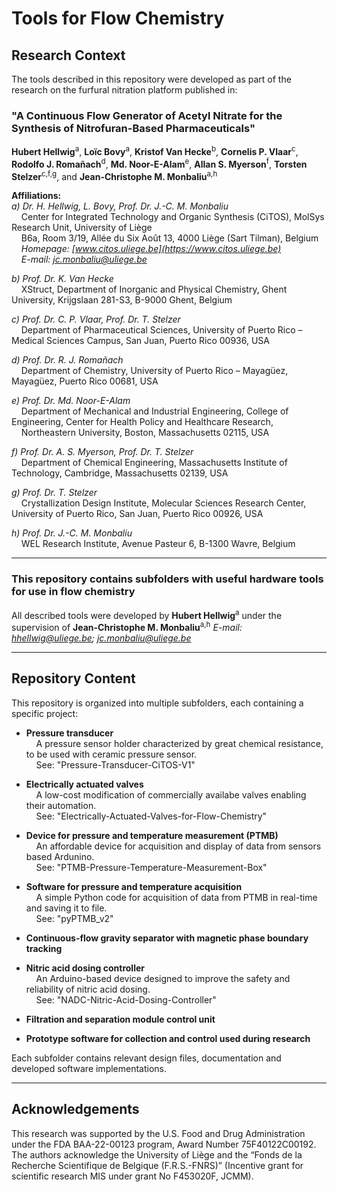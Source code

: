 # Tools for Flow Chemistry

## Research Context

The tools described in this repository were developed as part of the research on the furfural nitration platform published in:

### **"A Continuous Flow Generator of Acetyl Nitrate for the Synthesis of Nitrofuran-Based Pharmaceuticals"**

**Hubert Hellwig**<sup>a</sup>, **Loïc Bovy**<sup>a</sup>, **Kristof Van Hecke**<sup>b</sup>, **Cornelis P. Vlaar**<sup>c</sup>, **Rodolfo J. Romañach**<sup>d</sup>, **Md. Noor-E-Alam**<sup>e</sup>, **Allan S. Myerson**<sup>f</sup>, **Torsten Stelzer**<sup>c,f,g</sup>, and **Jean-Christophe M. Monbaliu**<sup>a,h</sup>

**Affiliations:**  
*a) Dr. H. Hellwig, L. Bovy, Prof. Dr. J.-C. M. Monbaliu*  
&nbsp;&nbsp;&nbsp; Center for Integrated Technology and Organic Synthesis (CiTOS), MolSys Research Unit, University of Liège  
&nbsp;&nbsp;&nbsp; B6a, Room 3/19, Allée du Six Août 13, 4000 Liège (Sart Tilman), Belgium  
&nbsp;&nbsp;&nbsp; *Homepage: [www.citos.uliege.be](https://www.citos.uliege.be)*  
&nbsp;&nbsp;&nbsp; *E-mail: [jc.monbaliu@uliege.be](mailto:jc.monbaliu@uliege.be)*

*b) Prof. Dr. K. Van Hecke*  
&nbsp;&nbsp;&nbsp; XStruct, Department of Inorganic and Physical Chemistry, Ghent University, Krijgslaan 281-S3, B-9000 Ghent, Belgium  

*c) Prof. Dr. C. P. Vlaar, Prof. Dr. T. Stelzer*  
&nbsp;&nbsp;&nbsp; Department of Pharmaceutical Sciences, University of Puerto Rico – Medical Sciences Campus, San Juan, Puerto Rico 00936, USA  

*d) Prof. Dr. R. J. Romañach*  
&nbsp;&nbsp;&nbsp; Department of Chemistry, University of Puerto Rico – Mayagüez, Mayagüez, Puerto Rico 00681, USA  

*e) Prof. Dr. Md. Noor-E-Alam*  
&nbsp;&nbsp;&nbsp; Department of Mechanical and Industrial Engineering, College of Engineering, Center for Health Policy and Healthcare Research,<br> 
&nbsp;&nbsp;&nbsp; Northeastern University, Boston, Massachusetts 02115, USA  

*f) Prof. Dr. A. S. Myerson, Prof. Dr. T. Stelzer*  
&nbsp;&nbsp;&nbsp; Department of Chemical Engineering, Massachusetts Institute of Technology, Cambridge, Massachusetts 02139, USA  

*g) Prof. Dr. T. Stelzer*  
&nbsp;&nbsp;&nbsp; Crystallization Design Institute, Molecular Sciences Research Center, University of Puerto Rico, San Juan, Puerto Rico 00926, USA  

*h) Prof. Dr. J.-C. M. Monbaliu*  
&nbsp;&nbsp;&nbsp; WEL Research Institute, Avenue Pasteur 6, B-1300 Wavre, Belgium  

---

### This repository contains subfolders with useful hardware tools for use in flow chemistry

All described tools were developed by **Hubert Hellwig**<sup>a</sup> under the supervision of **Jean-Christophe M. Monbaliu**<sup>a,h</sup>
*E-mail: [hhellwig@uliege.be](mailto:hhellwig@uliege.be); [jc.monbaliu@uliege.be](mailto:jc.monbaliu@uliege.be)*

---

## **Repository Content**
This repository is organized into multiple subfolders, each containing a specific project:

- **Pressure transducer** <br> 
&nbsp;&nbsp;&nbsp; A pressure sensor holder characterized by great chemical resistance, to be used with ceramic pressure sensor. <br>
&nbsp;&nbsp;&nbsp; See: "Pressure-Transducer-CiTOS-V1"
- **Electrically actuated valves** <br>
&nbsp;&nbsp;&nbsp; A low-cost modification of commercially availabe valves enabling their automation. <br>
&nbsp;&nbsp;&nbsp; See: "Electrically-Actuated-Valves-for-Flow-Chemistry"
- **Device for pressure and temperature measurement (PTMB)** <br>
&nbsp;&nbsp;&nbsp; An affordable device for acquisition and display of data from sensors based Ardunino. <br>
&nbsp;&nbsp;&nbsp; See: "PTMB-Pressure-Temperature-Measurement-Box"
- **Software for pressure and temperature acquisition** <br>
&nbsp;&nbsp;&nbsp; A simple Python code for acquisition of data from PTMB in real-time and saving it to file. <br>
&nbsp;&nbsp;&nbsp; See: "pyPTMB_v2"
- **Continuous-flow gravity separator with magnetic phase boundary tracking** <br>
- **Nitric acid dosing controller** <br>
&nbsp;&nbsp;&nbsp; An Arduino-based device designed to improve the safety and reliability of nitric acid dosing. <br>
&nbsp;&nbsp;&nbsp; See: "NADC-Nitric-Acid-Dosing-Controller" <br>
- **Filtration and separation module control unit**


- **Prototype software for collection and control used during research**

Each subfolder contains relevant design files, documentation and developed software implementations.

---

## **Acknowledgements**
This research was supported by the U.S. Food and Drug Administration under the FDA BAA-22-00123 program, Award Number 75F40122C00192. The authors acknowledge the University of Liège and the “Fonds de la Recherche Scientifique de Belgique (F.R.S.-FNRS)” (Incentive grant for scientific research MIS under grant No F453020F, JCMM).

